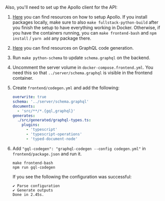 Also, you'll need to set up the Apollo client for the API:

1. [Here](https://www.apollographql.com/docs/react/get-started/) you can find resources on how to setup Apollo. If you install packages locally, make sure to also `make fullstack-python-build` after you finish the setup to have everything working in Docker. Otherwise, if you have the containers running, you can `make frontend-bash` and `npm install` / `yarn add` any package there.

2. [Here](https://www.graphql-code-generator.com/docs/getting-started/installation) you can find resources on GraphQL code generation.

3. Run `make python-schema` to update `schema.graphql` on the backend.

4. Uncomment the server volume in `docker-compose.frontend.yml`. You need this so that `../server/schema.graphql` is visible in the frontend container.

5. Create `frontend/codegen.yml` and add the following:

   ```yml
   overwrite: true
   schema: '../server/schema.graphql'
   documents:
     - 'src/**/*.{gql,graphql}'
   generates:
     ./src/generated/graphql-types.ts:
       plugins:
         - 'typescript'
         - 'typescript-operations'
         - 'typed-document-node'
   ```

6. Add `"gql-codegen": "graphql-codegen --config codegen.yml"` in `frontend/package.json` and run it.

   ```console
   make frontend-bash
   npm run gql-codegen
   ```

   If you see the following the configuration was successful:

   ```
   ✔ Parse configuration
   ✔ Generate outputs
   Done in 2.45s.
   ```

